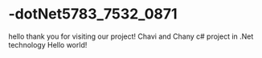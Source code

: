# -dotNet5783_7532_0871
hello thank you for visiting our project!
Chavi and Chany c# project in .Net technology
Hello world!
